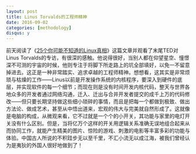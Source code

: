 ```yaml
---
layout: post
title: Linus Torvalds的工程师精神
date: 2016-09-02
categories: [methodology]
disqus: y
---
```


前天阅读了《[25个你可能不知道的Linux真相](https://news.cnblogs.com/n/552716/)》这篇文章并观看了末尾TED对Linus Torvalds的专访，有很深的感触。他说得很好，当别人都在仰望星空、憧憬深不可测的宇宙的时候，他则专注于将脚下所走路上的坑全部填好，以免一不留意掉进去。这正是一种非常踏实、追求卓越的工程师精神。想想看，这其实是非常烦琐与枯燥的工作——Linus以前是开发操作系统的内核程序，要深入到硬件的底层，并实现软件的每一个细节；而现在则是没有时间开发内核代码，整天与世界各地众多的开发者通过网络沟通，迁入、迁出与合并开发者提交的成千上万的代码修改——但只要长期坚持做这些细小琐碎的事情，而且是把每一个都做到极致、做出方法论、做成艺术，甚至从中悟出道来，宏观的伟大与完美就自然形成了。这就像是电脑的构成，从微观来看，它不过就是一个个的小开关，其功能与家里的电灯开关没有什么区别。但是，当将亿万个这样的开关用逻辑关系准确无误地组合起来从而协同工作，就能产生精美的图片、惊险的游戏、刺激的电影等丰富多彩的功能与体验。中国古人所说的不积跬步无以至千里，不汇小流无以成江海，被我们曾经认为是夷狄的外国人很好地做到了！
